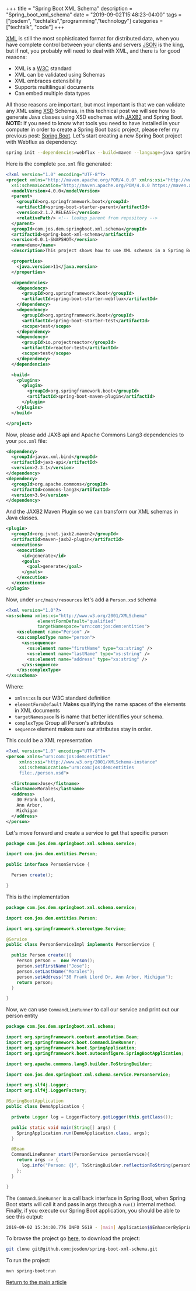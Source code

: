 +++
title =  "Spring Boot XML Schema"
description = "Spring_boot_xml_schema"
date = "2019-09-02T15:48:23-04:00"
tags = ["josdem", "techtalks","programming","technology"]
categories = ["techtalk", "code"]
+++

[XML](https://en.wikipedia.org/wiki/XML) is still the most sophisticated format for distributed data, when you have complete control between your clients and servers [JSON](https://en.wikipedia.org/wiki/JSON) is the king, but if not, you probably will need to deal with XML, and there is for good reasons:

* XML is a [W3C](https://en.wikipedia.org/wiki/World_Wide_Web_Consortium) standard
* XML can be validated using Schemas
* XML embraces extensibility
* Supports multilingual documents
* Can embed multiple data types

All those reasons are important, but most important is that we can validate any XML using [XSD](https://en.wikipedia.org/wiki/XML_Schema_(W3C)) Schemas, in this technical post we will see how to generate Java classes using XSD eschemas with [JAXB2](https://github.com/highsource/maven-jaxb2-plugin/wiki) and Spring Boot. **NOTE:** If you need to know what tools you need to have installed in your computer in order to create a Spring Boot basic project, please refer my previous post: [Spring Boot](/techtalk/spring_boot). Let's start creating a new Spring Boot project with Webflux as dependency:

```bash
spring init --dependencies=webflux --build=maven --language=java spring-boot-xml-schema
```

Here is the complete `pox.xml` file generated:

```xml
<?xml version="1.0" encoding="UTF-8"?>
<project xmlns="http://maven.apache.org/POM/4.0.0" xmlns:xsi="http://www.w3.org/2001/XMLSchema-instance"
  xsi:schemaLocation="http://maven.apache.org/POM/4.0.0 https://maven.apache.org/xsd/maven-4.0.0.xsd">
  <modelVersion>4.0.0</modelVersion>
  <parent>
    <groupId>org.springframework.boot</groupId>
    <artifactId>spring-boot-starter-parent</artifactId>
    <version>2.1.7.RELEASE</version>
    <relativePath/> <!-- lookup parent from repository -->
  </parent>
  <groupId>com.jos.dem.springboot.xml.schema</groupId>
  <artifactId>spring-boot-xml-schema</artifactId>
  <version>0.0.1-SNAPSHOT</version>
  <name>demo</name>
  <description>This project shows how to use XML schemas in a Spring Boot application</description>

  <properties>
    <java.version>11</java.version>
  </properties>

  <dependencies>
    <dependency>
      <groupId>org.springframework.boot</groupId>
      <artifactId>spring-boot-starter-webflux</artifactId>
    </dependency>
    <dependency>
      <groupId>org.springframework.boot</groupId>
      <artifactId>spring-boot-starter-test</artifactId>
      <scope>test</scope>
    </dependency>
    <dependency>
      <groupId>io.projectreactor</groupId>
      <artifactId>reactor-test</artifactId>
      <scope>test</scope>
    </dependency>
  </dependencies>

  <build>
    <plugins>
      <plugin>
        <groupId>org.springframework.boot</groupId>
        <artifactId>spring-boot-maven-plugin</artifactId>
      </plugin>
    </plugins>
  </build>

</project>
```

Now, please add JAXB api and Apache Commons Lang3 dependencies to your `pox.xml` file:

```xml
<dependency>
  <groupId>javax.xml.bind</groupId>
  <artifactId>jaxb-api</artifactId>
  <version>2.3.1</version>
</dependency>
<dependency>
  <groupId>org.apache.commons</groupId>
  <artifactId>commons-lang3</artifactId>
  <version>3.9</version>
</dependency>
```

And the JAXB2 Maven Plugin so we can transform our XML schemas in Java classes.

```xml
<plugin>
  <groupId>org.jvnet.jaxb2.maven2</groupId>
  <artifactId>maven-jaxb2-plugin</artifactId>
  <executions>
    <execution>
      <id>generate</id>
      <goals>
        <goal>generate</goal>
      </goals>
    </execution>
  </executions>
</plugin>
```

Now, under `src/main/resources` let's add a `Person.xsd` schema

```xml
<?xml version="1.0"?>
<xs:schema xmlns:xs="http://www.w3.org/2001/XMLSchema"
            elementFormDefault="qualified"
            targetNamespace="urn:com:jos:dem:entities">
    <xs:element name="Person" />
    <xs:complexType name="person">
      <xs:sequence>
        <xs:element name="firstName" type="xs:string" />
        <xs:element name="lastName" type="xs:string" />
        <xs:element name="address" type="xs:string" />
      </xs:sequence>
    </xs:complexType>
</xs:schema>
```

Where:

* `xmlns:xs` Is our W3C standard definition
* `elementFormDefault` Makes qualifying the name spaces of the elements in XML documents
* `targetNamespace` Is is name that better identifies your schema.
* `complexType` Group all Person's attributes
* `sequence` element makes sure our attributes stay in order.

This could be a XML representation

```xml
<?xml version="1.0" encoding="UTF-8"?>
<person xmlns="urn:com:jos:dem:entities"
     xmlns:xsi="http://www.w3.org/2001/XMLSchema-instance"
     xsi:schemaLocation="urn:com:jos:dem:entities
     file:./person.xsd">

  <firstname>Jose</fistname>
  <lastname>Morales</lastname>
  <address>
    30 Frank Llord,
    Ann Arbor,
    Michigan
  </address>
</person>
```

Let's move forward and create a service to get that specific person


```java
package com.jos.dem.springboot.xml.schema.service;

import com.jos.dem.entities.Person;

public interface PersonService {

  Person create();

}
```

This is the implementation

```java
package com.jos.dem.springboot.xml.schema.service;

import com.jos.dem.entities.Person;

import org.springframework.stereotype.Service;

@Service
public class PersonServiceImpl implements PersonService {

  public Person create(){
    Person person =  new Person();
    person.setFirstName("Jose");
    person.setLastName("Morales");
    person.setAddress("30 Frank Llord Dr, Ann Arbor, Michigan");
    return person;
  }

}
```

Now, we can use `CommandLineRunner` to call our service and print out our person entity

```java
package com.jos.dem.springboot.xml.schema;

import org.springframework.context.annotation.Bean;
import org.springframework.boot.CommandLineRunner;
import org.springframework.boot.SpringApplication;
import org.springframework.boot.autoconfigure.SpringBootApplication;

import org.apache.commons.lang3.builder.ToStringBuilder;

import com.jos.dem.springboot.xml.schema.service.PersonService;

import org.slf4j.Logger;
import org.slf4j.LoggerFactory;

@SpringBootApplication
public class DemoApplication {

  private Logger log = LoggerFactory.getLogger(this.getClass());

  public static void main(String[] args) {
    SpringApplication.run(DemoApplication.class, args);
  }

  @Bean
  CommandLineRunner start(PersonService personService){
    return args -> {
      log.info("Person: {}", ToStringBuilder.reflectionToString(personService.create()));
    };
  }

}
```

The `CommandLineRunner` is a call back interface in Spring Boot, when Spring Boot starts will call it and pass in args through a `run()` internal method. Finally, if you execute our Spring Boot application, you should be able to see this output:

```bash
2019-09-02 15:34:00.776 INFO 5619 - [main] Application$$EnhancerBySpringCGLIB$$7416dabf : Person: com.jos.dem.entities.Person@3136695c[firstName=Jose,lastName=Morales,address=30 Frank Llord Dr, Ann Arbor, Michigan]
```

To browse the project go [here](https://github.com/josdem/spring-boot-xml-schema), to download the project:

```bash
git clone git@github.com:josdem/spring-boot-xml-schema.git
```

To run the project:

```bash
mvn spring-boot:run
```


[Return to the main article](/techtalk/spring#Spring_Boot_Reactive)
